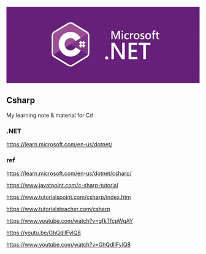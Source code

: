 <p align="center"><img src="./csharp-logo.png" height="200px"></p>

## Csharp
My learning note & material for C#

### .NET
https://learn.microsoft.com/en-us/dotnet/


### ref
https://learn.microsoft.com/en-us/dotnet/csharp/

https://www.javatpoint.com/c-sharp-tutorial

https://www.tutorialspoint.com/csharp/index.htm

https://www.tutorialsteacher.com/csharp

https://www.youtube.com/watch?v=gfkTfcpWqAY

https://youtu.be/GhQdlIFylQ8

https://www.youtube.com/watch?v=GhQdlIFylQ8

